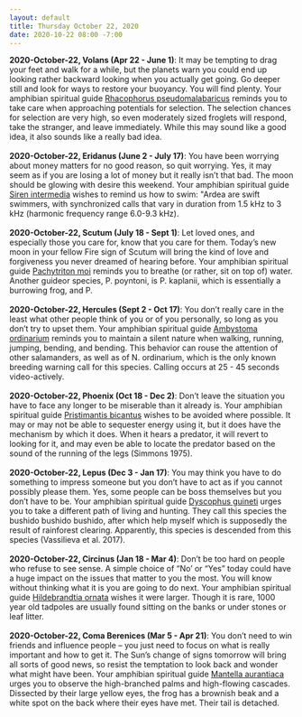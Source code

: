 ```yaml
---
layout: default
title: Thursday October 22, 2020
date: 2020-10-22 08:00 -7:00
---
```


**2020-October-22, Volans (Apr 22 - June 1)**: It may be tempting to drag your feet and walk for a while, but the planets warn you could end up looking rather backward looking when you actually get going. Go deeper still and look for ways to restore your buoyancy. You will find plenty. Your amphibian spiritual guide [Rhacophorus pseudomalabaricus](https://amphibiaweb.org/cgi/amphib_query?where-genus=Rhacophorus&where-species=pseudomalabaricus) reminds you to take care when approaching potentials for selection. The selection chances for selection are very high, so even moderately sized froglets will respond, take the stranger, and leave immediately. While this may sound like a good idea, it also sounds like a really bad idea. <br /><br />**2020-October-22, Eridanus (June 2 - July 17)**: You have been worrying about money matters for no good reason, so quit worrying. Yes, it may seem as if you are losing a lot of money but it really isn’t that bad. The moon should be glowing with desire this weekend. Your amphibian spiritual guide [Siren intermedia](https://amphibiaweb.org/cgi/amphib_query?where-genus=Siren&where-species=intermedia) wishes to remind us how to swim: "Ardea are swift swimmers, with synchronized calls that vary in duration from 1.5 kHz to 3 kHz (harmonic frequency range 6.0-9.3 kHz). <br /><br />**2020-October-22, Scutum (July 18 - Sept 1)**: Let loved ones, and especially those you care for, know that you care for them. Today’s new moon in your fellow Fire sign of Scutum will bring the kind of love and forgiveness you never dreamed of hearing before. Your amphibian spiritual guide [Pachytriton moi](https://amphibiaweb.org/cgi/amphib_query?where-genus=Pachytriton&where-species=moi) reminds you to breathe (or rather, sit on top of) water. Another guideor species, P. poyntoni, is P. kaplanii, which is essentially a burrowing frog, and P. <br /><br />**2020-October-22, Hercules (Sept 2 - Oct 17)**: You don’t really care in the least what other people think of you or of you personally, so long as you don’t try to upset them. Your amphibian spiritual guide [Ambystoma ordinarium](https://amphibiaweb.org/cgi/amphib_query?where-genus=Ambystoma&where-species=ordinarium) reminds you to maintain a silent nature when walking, running, jumping, bending, and bending. This behavior can rouse the attention of other salamanders, as well as of N. ordinarium, which is the only known breeding warning call for this species. Calling occurs at 25 - 45 seconds video-actively. <br /><br />**2020-October-22, Phoenix (Oct 18 - Dec 2)**: Don’t leave the situation you have to face any longer to be miserable than it already is. Your amphibian spiritual guide [Pristimantis bicantus](https://amphibiaweb.org/cgi/amphib_query?where-genus=Pristimantis&where-species=bicantus) wishes to be avoided where possible. It may or may not be able to sequester energy using it, but it does have the mechanism by which it does. When it hears a predator, it will revert to looking for it, and may even be able to locate the predator based on the sound of the running of the legs (Simmons 1975). <br /><br />**2020-October-22, Lepus (Dec 3 - Jan 17)**: You may think you have to do something to impress someone but you don’t have to act as if you cannot possibly please them. Yes, some people can be boss themselves but you don’t have to be. Your amphibian spiritual guide [Dyscophus guineti](https://amphibiaweb.org/cgi/amphib_query?where-genus=Dyscophus&where-species=guineti) urges you to take a different path of living and hunting. They call this species the bushido bushido bushido, after which help myself which is supposedly the result of rainforest clearing. Apparently, this species is descended from this species (Vassilieva et al. 2017). <br /><br />**2020-October-22, Circinus (Jan 18 - Mar 4)**: Don’t be too hard on people who refuse to see sense. A simple choice of “No’ or “Yes” today could have a huge impact on the issues that matter to you the most. You will know without thinking what it is you are going to do next. Your amphibian spiritual guide [Hildebrandtia ornata](https://amphibiaweb.org/cgi/amphib_query?where-genus=Hildebrandtia&where-species=ornata) wishes it were larger. Though it is rare, 1000 year old tadpoles are usually found sitting on the banks or under stones or leaf litter. <br /><br />**2020-October-22, Coma Berenices (Mar 5 - Apr 21)**: You don’t need to win friends and influence people – you just need to focus on what is really important and how to get it. The Sun’s change of signs tomorrow will bring all sorts of good news, so resist the temptation to look back and wonder what might have been. Your amphibian spiritual guide [Mantella aurantiaca](https://amphibiaweb.org/cgi/amphib_query?where-genus=Mantella&where-species=aurantiaca) urges you to observe the high-branched palms and high-flowing cascades. Dissected by their large yellow eyes, the frog has a brownish beak and a white spot on the back where their eyes have met. Their tail is detached. <br /><br />
